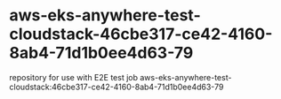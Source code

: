 # aws-eks-anywhere-test-cloudstack-46cbe317-ce42-4160-8ab4-71d1b0ee4d63-79
repository for use with E2E test job aws-eks-anywhere-test-cloudstack:46cbe317-ce42-4160-8ab4-71d1b0ee4d63-79
